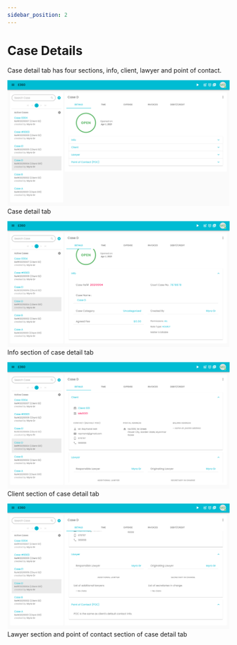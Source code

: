 ```yaml
---
sidebar_position: 2
---
```


# Case Details

Case detail tab has four sections, info, client, lawyer and point of contact. 

![Alt text](/img/case/case_detail_all_tabs.png?raw=true "Case detail tab")
Case detail tab

![Alt text](/img/case/case_detail_info_tab.png?raw=true "Info section of case detail tab")
Info section of case detail tab

![Alt text](/img/case/case_detail_client_tab.png?raw=true "Client section of case detail tab")
Client section of case detail tab

![Alt text](/img/case/case_detail_lawyer_poc_tab.png?raw=true "Lawyer section and point of contact section of case detail tab")
Lawyer section and point of contact section of case detail tab
